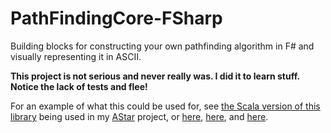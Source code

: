 PathFindingCore-FSharp
===============

Building blocks for constructing your own pathfinding algorithm in F# and visually representing it in ASCII.

**This project is not serious and never really was.  I did it to learn stuff.  Notice the lack of tests and flee!**

For an example of what this could be used for, see [the Scala version of this library](https://github.com/TheBizzle/PathFindingCore) being used in my [AStar](https://github.com/TheBizzle/PathFinding) project, or [here](https://github.com/TheBizzle/PathFinding/blob/master/AStar/src/main/org/bizzle/astar/base/AStarStepData.scala), [here](https://github.com/TheBizzle/PathFinding/blob/master/AStar/src/main/org/bizzle/astar/base/AStarBase.scala), and [here](https://github.com/TheBizzle/PathFinding/blob/master/AStar/src/main/org/bizzle/astar/AStar.scala).
